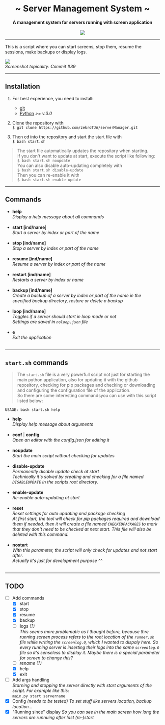  <div align="center">
     <h1>~ Server Management System ~</h1>
     <strong>A management system for servers running with screen application</strong><br><br>
     <a href="" ><img src="https://img.shields.io/badge/state-tests%20running%20in%20my%20real%20server%20envoirement-21dd9b.svg" /></a>
 </div>

 ---
This is a script where you can start screens, stop them, resume the sessions, make backups or display logs.

![](https://zekro.de/src/servermanagementsystem_c39_screen.png)  
*Screenshot topicality: Commit #39*

---

## Installation

1. For best experience, you need to install:
    - [git](https://git-scm.com)
    - [Python](https://www.python.org/) *>= v.3.0*

2. Clone the repository with  
`$ git clone https://github.com/zekroTJA/serverManager.git`

3. Then cd into the repository and start the start file with  
`$ bash start.sh`

> The start file automatically updates the repository when starting.  
If you don't want to update at start, execute the script like following:  
`$ bash start.sh noupdate`  
You can also disable auto-updating completely with  
`$ bash start.sh disable-update`  
Then you can re-enable it with  
`$ bash start.sh enable-update`

---

## Commands

- **help**  
*Display a help message about all commands*<br><br>
- **start [ind/name]**  
*Start a server by index or part of the name*<br><br>
- **stop [ind/name]**  
*Stop a server by index or part of the name*<br><br>
- **resume [ind/name]**  
*Resume a server by index or part of the name*<br><br>
- **restart [ind/name]**  
*Restarts a server by index or name*<br><br>
- **backup [ind/name]**  
*Create a backup of a server by index or part of the name in the specified backup directory, restore or delete a backup*<br><br>
- **loop [ind/name]**  
*Toggles if a server should start in loop mode or not*  
*Settings are saved in `noloop.json` file*<br><br>
- **e**  
*Exit the application*<br><br>

---

## `start.sh` commands

> The `start.sh` file is a very powerfull script not just for starting the main python application, also for updating it with the github repository, checking for pip packages and checking or downloading and configuring the configuration file of the application.  
So there are some interesting commandsyou can use with this script listed below:

`USAGE: bash start.sh help`

- **help**  
*Display help message about arguments*<br><br>
- **conf** | **config**  
*Open an editor with the config.json for editing it*<br><br>
- **noupdate**  
*Start the main script without checking for updates*<br><br>
- **disable-update**  
*Permanently disable update check at start*  
*Technically it's solved by creating and checking for a file named `DISABLEUPDATE` in the scripts root directory.*<br><br>
- **enable-update**  
*Re-enable auto-updating at start*<br><br>
- **reset**  
*Reset settings for auto updating and package checking*  
*At first start, the tool will check for pip packages required and download them if needed, then it will create a file named `CHECKEDPACKAGES` to mark that they don't need to be checked at next start. This file will also be deleted with this command.*<br><br>
- **nostart**  
*With this parameter, the script will only check for updates and not start after.*  
*Actually it's just for development purpose ^^*<br><br>

---

## TODO

- [ ] Add commands
    - [x] start
    - [x] stop
    - [x] resume
    - [x] backup
    - [ ] logs *(?)*  
    *This seems more problematic as I thought before, because thre running screen process refers to the root location of the `runner.sh` file while writing the `screenlog.0`, which I wanted to dispaly here. So every running server is inserting their logs into the same `screenlog.0` file so it's senseless to display it. Maybe there is a special parameter for screen to change this?*
    - [ ] *rename (?)*
    - [x] help
    - [x] exit
- [ ] Add args handling  
*Starning and stopping the server directly with start arguments of the script. For example like this:*  
`main.py start servername`
- [x] Config *(needs to be tested)*
*To set stuff like servers location, backup location...*
- [x] "Running since" display 
*So you can see in the main screen how long the servers are runnuing after last (re-)start*
